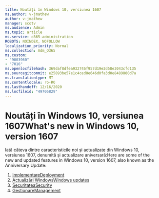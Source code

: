 ```yaml
---
title: Noutăți în Windows 10, versiunea 1607
ms.author: v-jmathew
author: v-jmathew
manager: scotv
ms.audience: Admin
ms.topic: article
ms.service: o365-administration
ROBOTS: NOINDEX, NOFOLLOW
localization_priority: Normal
ms.collection: Adm_O365
ms.custom:
- "9003960"
- "7016"
ms.openlocfilehash: 369daf8dfea932746f957d19e2d58e3043cfd135
ms.sourcegitcommit: e25893be57e1c4ced8e646d0fa3d0e8489880d7a
ms.translationtype: MT
ms.contentlocale: ro-RO
ms.lasthandoff: 12/16/2020
ms.locfileid: "49706829"
---
```

# <a name="whats-new-in-windows-10-version-1607"></a><span data-ttu-id="31fc8-102">Noutăți în Windows 10, versiunea 1607</span><span class="sxs-lookup"><span data-stu-id="31fc8-102">What's new in Windows 10, version 1607</span></span>

<span data-ttu-id="31fc8-103">Iată câteva dintre caracteristicile noi și actualizate din Windows 10, versiunea 1607, denumită și actualizare aniversară:</span><span class="sxs-lookup"><span data-stu-id="31fc8-103">Here are some of the new and updated features in Windows 10, version 1607, also known as the Anniversary Update:</span></span>

1. [<span data-ttu-id="31fc8-104">Implementare</span><span class="sxs-lookup"><span data-stu-id="31fc8-104">Deployment</span></span>](https://go.microsoft.com/fwlink/?linkid=2114462)
2. [<span data-ttu-id="31fc8-105">Actualizări Windows</span><span class="sxs-lookup"><span data-stu-id="31fc8-105">Windows updates</span></span>](https://go.microsoft.com/fwlink/?linkid=2114463)
3. [<span data-ttu-id="31fc8-106">Securitatea</span><span class="sxs-lookup"><span data-stu-id="31fc8-106">Security</span></span>](https://go.microsoft.com/fwlink/?linkid=2114270)
4. [<span data-ttu-id="31fc8-107">Gestionare</span><span class="sxs-lookup"><span data-stu-id="31fc8-107">Management</span></span>](https://go.microsoft.com/fwlink/?linkid=2114271)

